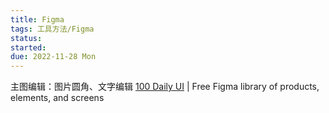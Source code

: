 ```yaml
---
title: Figma
tags: 工具方法/Figma
status: 
started: 
due: 2022-11-28 Mon
---
```

主图编辑：图片圆角、文字编辑
[100 Daily UI](https://100dailyui.webflow.io/)                                                           | Free Figma library of products, elements, and screens  